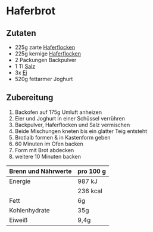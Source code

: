 # Haferbrot
## Zutaten
- 225g zarte [Haferflocken](../Stoffe/Rohstoffe/Haferflocken.md#Haferflocken)
- 225g kernige [Haferflocken](../Stoffe/Rohstoffe/Haferflocken.md#Haferflocken)
- 2 Packungen Backpulver
- 1 Tl [Salz](../Stoffe/Rohstoffe/Salze/Salz.md#Salz)
- 3x [Ei](../Stoffe/Rohstoffe/Ei.md#Ei)
- 520g fettarmer Joghurt

## Zubereitung
1. Backofen auf 175g Umluft anheizen
2. Eier und Joghurt in einer Schüssel verrühren
3. Backpulver, Haferflocken und Salz vermischen
4. Beide Mischungen kneten bis ein glatter Teig entsteht
5. Brotlaib formen & in Kastenform geben
6. 60 Minuten im Ofen backen
7. Form mit Brot abdecken
8. weitere 10 Minuten backen

| Brenn und Nährwerte | pro 100 g |
| ------------------- | --------- |
| Energie             | 987 kJ    |
|                     | 236 kcal  |
| Fett                | 6g        |
| Kohlenhydrate       | 35g       |
| Eiweiß              | 9,4g      |
